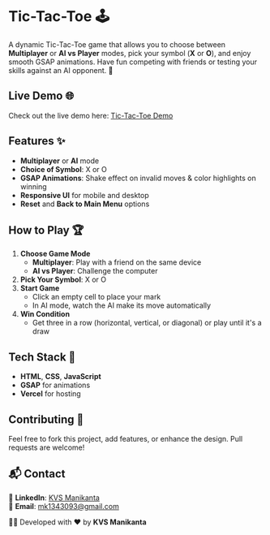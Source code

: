 # Tic-Tac-Toe 🕹️

A dynamic Tic-Tac-Toe game that allows you to choose between **Multiplayer** or **AI vs Player** modes, pick your symbol (**X** or **O**), and enjoy smooth GSAP animations. Have fun competing with friends or testing your skills against an AI opponent. 🎉

## Live Demo 🌐

Check out the live demo here: [Tic-Tac-Toe Demo](https://prodigy-wd-03-dun-one.vercel.app/)

## Features ✨
- **Multiplayer** or **AI** mode
- **Choice of Symbol**: X or O
- **GSAP Animations**: Shake effect on invalid moves & color highlights on winning
- **Responsive UI** for mobile and desktop
- **Reset** and **Back to Main Menu** options

## How to Play 🏆
1. **Choose Game Mode**  
   - **Multiplayer**: Play with a friend on the same device  
   - **AI vs Player**: Challenge the computer
2. **Pick Your Symbol**: X or O
3. **Start Game**  
   - Click an empty cell to place your mark  
   - In AI mode, watch the AI make its move automatically
4. **Win Condition**  
   - Get three in a row (horizontal, vertical, or diagonal) or play until it's a draw

## Tech Stack 🚀
- **HTML**, **CSS**, **JavaScript**
- **GSAP** for animations
- **Vercel** for hosting

## Contributing 🤝
Feel free to fork this project, add features, or enhance the design. Pull requests are welcome!

## 📬 Contact

💼 **LinkedIn**: [KVS Manikanta](https://www.linkedin.com/in/kvsmanikanta)  
📧 **Email**: mk1343093@gmail.com  

👨‍💻 Developed with ❤️ by **KVS Manikanta**
